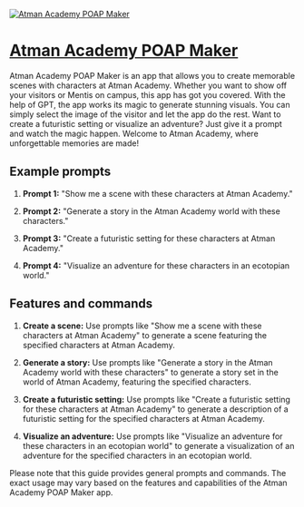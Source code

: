 [![Atman Academy POAP Maker](https://files.oaiusercontent.com/file-OXLaqauibey6MCEPMLgy9B9I?se=2123-10-17T13%3A38%3A30Z&sp=r&sv=2021-08-06&sr=b&rscc=max-age%3D31536000%2C%20immutable&rscd=attachment%3B%20filename%3D5a3f8f0e-6824-4cfe-b9a6-5b9639d1e916.png&sig=H9RAz6GI7I9fPcgIWQMBXI3ygucFQgDmOvKBjMfgXM8%3D)](https://chat.openai.com/g/g-yFndnGx5x-atman-academy-poap-maker)

# [Atman Academy POAP Maker](https://chat.openai.com/g/g-yFndnGx5x-atman-academy-poap-maker)

Atman Academy POAP Maker is an app that allows you to create memorable scenes with characters at Atman Academy. Whether you want to show off your visitors or Mentis on campus, this app has got you covered. With the help of GPT, the app works its magic to generate stunning visuals. You can simply select the image of the visitor and let the app do the rest. Want to create a futuristic setting or visualize an adventure? Just give it a prompt and watch the magic happen. Welcome to Atman Academy, where unforgettable memories are made!

## Example prompts

1. **Prompt 1:** "Show me a scene with these characters at Atman Academy."

2. **Prompt 2:** "Generate a story in the Atman Academy world with these characters."

3. **Prompt 3:** "Create a futuristic setting for these characters at Atman Academy."

4. **Prompt 4:** "Visualize an adventure for these characters in an ecotopian world."


## Features and commands

1. **Create a scene:** Use prompts like "Show me a scene with these characters at Atman Academy" to generate a scene featuring the specified characters at Atman Academy.

2. **Generate a story:** Use prompts like "Generate a story in the Atman Academy world with these characters" to generate a story set in the world of Atman Academy, featuring the specified characters.

3. **Create a futuristic setting:** Use prompts like "Create a futuristic setting for these characters at Atman Academy" to generate a description of a futuristic setting for the specified characters at Atman Academy.

4. **Visualize an adventure:** Use prompts like "Visualize an adventure for these characters in an ecotopian world" to generate a visualization of an adventure for the specified characters in an ecotopian world.

Please note that this guide provides general prompts and commands. The exact usage may vary based on the features and capabilities of the Atman Academy POAP Maker app.